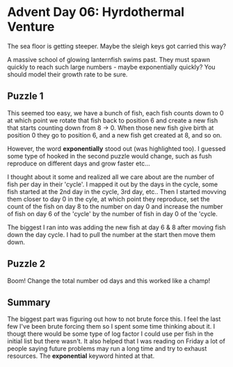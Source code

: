 # Advent Day 06: Hyrdothermal Venture
The sea floor is getting steeper. Maybe the sleigh keys got carried this way?

A massive school of glowing lanternfish swims past. They must spawn quickly to reach such large numbers - maybe exponentially quickly? You should model their growth rate to be sure.

## Puzzle 1
This seemed too easy, we have a bunch of fish, each fish counts down to 0 at which point we rotate that fish back to position 6 and create a new fish that starts counting down from 8 -> 0. When those new fish give birth at position 0 they go to position 6, and a new fish get created at 8, and so on. 

However, the word __exponentially__ stood out (was highlighted too). I guessed some type of hooked in the second puzzle would change, such as fush reproduce on different days and grow faster etc... 

I thought about it some and realized all we care about are the number of fish per day in their 'cycle'. I mapped it out by the days in the cycle, some fish started at the 2nd day in the cycle, 3rd day, etc.. Then I started movving them closer to day 0 in the cyle, at which point they reproduce, set the count of the fish on day 8 to the number on day 0 and increase the number of fish on day 6 of the 'cycle' by the number of fish in day 0 of the 'cycle. 

The biggest I ran into was adding the new fish at day 6 & 8 after moving fish down the day cycle. I had to pull the number at the start then move them down. 

## Puzzle 2
Boom! Change the total number od days and this worked like a champ!

## Summary
The biggest part was figuring out how to not brute force this. I feel the last few I've been brute forcing them so I spent some time thinking about it. I thougt there would be some type of log factor I could use per fish in the initial list but there wasn't. It also helped that I was reading on Friday a lot of people saying future problems may run a long time and try to exhaust resources. The __exponential__ keyword hinted at that. 